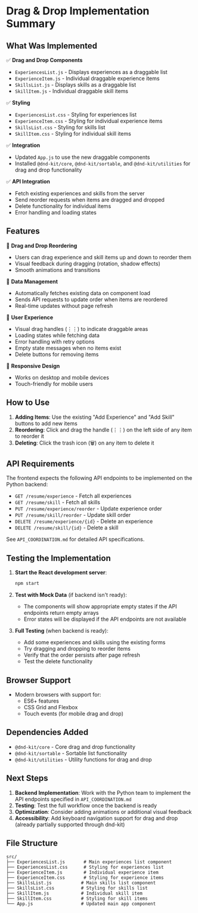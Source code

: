 # Drag & Drop Implementation Summary

## What Was Implemented

✅ **Drag and Drop Components**
- `ExperiencesList.js` - Displays experiences as a draggable list
- `ExperienceItem.js` - Individual draggable experience items
- `SkillsList.js` - Displays skills as a draggable list  
- `SkillItem.js` - Individual draggable skill items

✅ **Styling**
- `ExperiencesList.css` - Styling for experiences list
- `ExperienceItem.css` - Styling for individual experience items
- `SkillsList.css` - Styling for skills list
- `SkillItem.css` - Styling for individual skill items

✅ **Integration**
- Updated `App.js` to use the new draggable components
- Installed `@dnd-kit/core`, `@dnd-kit/sortable`, and `@dnd-kit/utilities` for drag and drop functionality

✅ **API Integration**
- Fetch existing experiences and skills from the server
- Send reorder requests when items are dragged and dropped
- Delete functionality for individual items
- Error handling and loading states

## Features

🎯 **Drag and Drop Reordering**
- Users can drag experience and skill items up and down to reorder them
- Visual feedback during dragging (rotation, shadow effects)
- Smooth animations and transitions

🎯 **Data Management**
- Automatically fetches existing data on component load
- Sends API requests to update order when items are reordered
- Real-time updates without page refresh

🎯 **User Experience**
- Visual drag handles (⋮⋮) to indicate draggable areas
- Loading states while fetching data
- Error handling with retry options
- Empty state messages when no items exist
- Delete buttons for removing items

🎯 **Responsive Design**
- Works on desktop and mobile devices
- Touch-friendly for mobile users

## How to Use

1. **Adding Items**: Use the existing "Add Experience" and "Add Skill" buttons to add new items
2. **Reordering**: Click and drag the handle (⋮⋮) on the left side of any item to reorder it
3. **Deleting**: Click the trash icon (🗑️) on any item to delete it

## API Requirements

The frontend expects the following API endpoints to be implemented on the Python backend:

- `GET /resume/experience` - Fetch all experiences
- `GET /resume/skill` - Fetch all skills
- `PUT /resume/experience/reorder` - Update experience order
- `PUT /resume/skill/reorder` - Update skill order
- `DELETE /resume/experience/{id}` - Delete an experience
- `DELETE /resume/skill/{id}` - Delete a skill

See `API_COORDINATION.md` for detailed API specifications.

## Testing the Implementation

1. **Start the React development server**:
   ```bash
   npm start
   ```

2. **Test with Mock Data** (if backend isn't ready):
   - The components will show appropriate empty states if the API endpoints return empty arrays
   - Error states will be displayed if the API endpoints are not available

3. **Full Testing** (when backend is ready):
   - Add some experiences and skills using the existing forms
   - Try dragging and dropping to reorder items
   - Verify that the order persists after page refresh
   - Test the delete functionality

## Browser Support

- Modern browsers with support for:
  - ES6+ features
  - CSS Grid and Flexbox
  - Touch events (for mobile drag and drop)

## Dependencies Added

- `@dnd-kit/core` - Core drag and drop functionality
- `@dnd-kit/sortable` - Sortable list functionality
- `@dnd-kit/utilities` - Utility functions for drag and drop

## Next Steps

1. **Backend Implementation**: Work with the Python team to implement the API endpoints specified in `API_COORDINATION.md`
2. **Testing**: Test the full workflow once the backend is ready
3. **Optimization**: Consider adding animations or additional visual feedback
4. **Accessibility**: Add keyboard navigation support for drag and drop (already partially supported through dnd-kit)

## File Structure

```
src/
├── ExperiencesList.js       # Main experiences list component
├── ExperiencesList.css      # Styling for experiences list
├── ExperienceItem.js        # Individual experience item
├── ExperienceItem.css       # Styling for experience items
├── SkillsList.js           # Main skills list component
├── SkillsList.css          # Styling for skills list
├── SkillItem.js            # Individual skill item
├── SkillItem.css           # Styling for skill items
└── App.js                  # Updated main app component
```